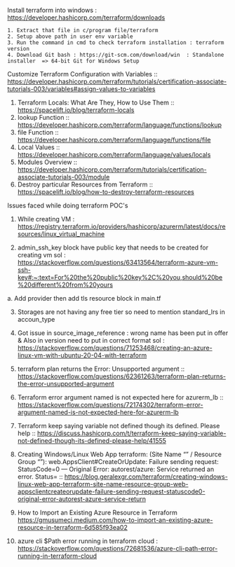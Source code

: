 Install terraform into windows : https://developer.hashicorp.com/terraform/downloads

	1. Extract that file in c/program file/terraform
	2. Setup above path in user env variable
	3. Run the command in cmd to check terraform installation : terraform version
	4. Download Git bash : https://git-scm.com/download/win  : Standalone installer  => 64-bit Git for Windows Setup



Customize Terraform Configuration with Variables
:: https://developer.hashicorp.com/terraform/tutorials/certification-associate-tutorials-003/variables#assign-values-to-variables


1. Terraform Locals: What Are They, How to Use Them :: https://spacelift.io/blog/terraform-locals
2. lookup Function :: https://developer.hashicorp.com/terraform/language/functions/lookup
3. file Function :: https://developer.hashicorp.com/terraform/language/functions/file
4. Local Values :: https://developer.hashicorp.com/terraform/language/values/locals
5. Modules Overview :: https://developer.hashicorp.com/terraform/tutorials/certification-associate-tutorials-003/module
6. Destroy particular Resources from Terraform :: https://spacelift.io/blog/how-to-destroy-terraform-resources


Issues faced while doing terraform POC's

1. While creating VM : https://registry.terraform.io/providers/hashicorp/azurerm/latest/docs/resources/linux_virtual_machine

2. admin_ssh_key block have public key that needs to be created for creating vm
sol : https://stackoverflow.com/questions/63413564/terraform-azure-vm-ssh-key#:~:text=For%20the%20public%20key%2C%20you,should%20be%20different%20from%20yours

a. Add provider then add tls resource block in main.tf

3. Storages are not having any free tier so need to mention standard_lrs in accoun_type

4. Got issue in source_image_reference : wrong name has been put in offer & Also in version need to put in correct format
sol : https://stackoverflow.com/questions/71253468/creating-an-azure-linux-vm-with-ubuntu-20-04-with-terraform

5. terraform plan returns the Error: Unsupported argument
:: https://stackoverflow.com/questions/62361263/terraform-plan-returns-the-error-unsupported-argument

6. Terraform error argument named is not expected here for azurerm_lb
:: https://stackoverflow.com/questions/72174302/terraform-error-argument-named-is-not-expected-here-for-azurerm-lb

7. Terraform keep saying variable not defined though its defined. Please help
:: https://discuss.hashicorp.com/t/terraform-keep-saying-variable-not-defined-though-its-defined-please-help/41555

8. Creating Windows/Linux Web App terraform: (Site Name “” / Resource Group “”): web.AppsClient#CreateOrUpdate:
Failure sending request: StatusCode=0 — Original Error: autorest/azure: Service returned an error. Status=
:: https://blog.geralexgr.com/terraform/creating-windows-linux-web-app-terraform-site-name-resource-group-web-appsclientcreateorupdate-failure-sending-request-statuscode0-original-error-autorest-azure-service-return

9. How to Import an Existing Azure Resource in Terraform
https://gmusumeci.medium.com/how-to-import-an-existing-azure-resource-in-terraform-6d585f93ea02

10. azure cli $Path error running in terraform cloud :
https://stackoverflow.com/questions/72681536/azure-cli-path-error-running-in-terraform-cloud